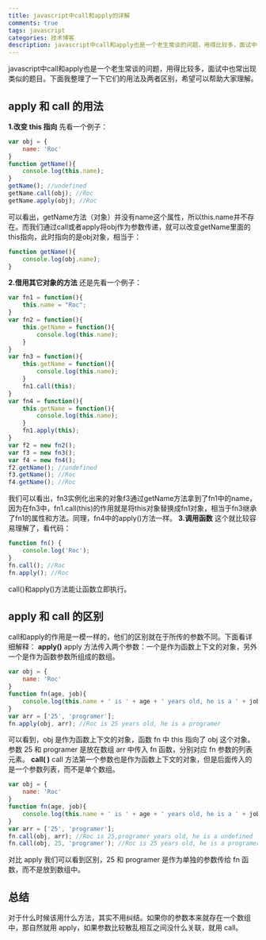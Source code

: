 ```yaml
---
title: javascript中call和apply的详解
comments: true
tags: javascript
categories: 技术博客
description: javascript中call和apply也是一个老生常谈的问题，用得比较多，面试中也常出现类似的题目。下面我整理了一下它们的用法及两者区别，希望可以帮助大家理解。
---
```

javascript中call和apply也是一个老生常谈的问题，用得比较多，面试中也常出现类似的题目。下面我整理了一下它们的用法及两者区别，希望可以帮助大家理解。
## apply 和 call 的用法
**1.改变 this 指向**
先看一个例子：
```javascript
var obj = {
    name: 'Roc'
}
function getName(){
    console.log(this.name);
}
getName(); //undefined
getName.call(obj); //Roc
getName.apply(obj); //Roc
```
可以看出，getName方法（对象）并没有name这个属性，所以this.name并不存在。而我们通过call或者apply将obj作为参数传递，就可以改变getName里面的this指向，此时指向的是obj对象，相当于：
```javascript
function getName(){
    console.log(obj.name);
}
```
**2.借用其它对象的方法**
还是先看一个例子：
```javascript
var fn1 = function(){
    this.name = "Roc";
}
var fn2 = function(){
    this.getName = function(){
        console.log(this.name);
    }
}
var fn3 = function(){
    this.getName = function(){
        console.log(this.name);
    }
    fn1.call(this);
}
var fn4 = function(){
    this.getName = function(){
        console.log(this.name);
    }
    fn1.apply(this);
}
var f2 = new fn2();
var f3 = new fn3();
var f4 = new fn4();
f2.getName(); //undefined
f3.getName(); //Roc
f4.getName(); //Roc
```
我们可以看出，fn3实例化出来的对象f3通过getName方法拿到了fn1中的name，因为在fn3中，fn1.call(this)的作用就是将this对象替换成fn1对象，相当于fn3继承了fn1的属性和方法。同理，fn4中的apply()方法一样。
**3.调用函数**
这个就比较容易理解了，看代码：
```javascript
function fn() {
    console.log('Roc');
}
fn.call(); //Roc
fn.apply(); //Roc
```
call()和apply()方法能让函数立即执行。

## apply 和 call 的区别
call和apply的作用是一模一样的，他们的区别就在于所传的参数不同。下面看详细解释：
**apply()**
apply 方法传入两个参数：一个是作为函数上下文的对象，另外一个是作为函数参数所组成的数组。
```javascript
var obj = {
    name: 'Roc'
}
function fn(age, job){
    console.log(this.name + ' is ' + age + ' years old, he is a ' + job);
}
var arr = ['25', 'programer'];
fn.apply(obj, arr); //Roc is 25 years old, he is a programer
```
可以看到，obj 是作为函数上下文的对象，函数 fn 中 this 指向了 obj 这个对象。参数 25 和 programer 是放在数组 arr 中传入 fn 函数，分别对应 fn 参数的列表元素。
**call( )**
call 方法第一个参数也是作为函数上下文的对象，但是后面传入的是一个参数列表，而不是单个数组。
```javascript
var obj = {
    name: 'Roc'
}
function fn(age, job){
    console.log(this.name + ' is ' + age + ' years old, he is a ' + job);
}
var arr = ['25', 'programer'];
fn.call(obj, arr); //Roc is 25,programer years old, he is a undefined
fn.call(obj, 25, 'programer'); //Roc is 25 years old, he is a programer
```
对比 apply 我们可以看到区别，25 和 programer 是作为单独的参数传给 fn 函数，而不是放到数组中。
## 总结
对于什么时候该用什么方法，其实不用纠结。如果你的参数本来就存在一个数组中，那自然就用 apply，如果参数比较散乱相互之间没什么关联，就用 call。






















